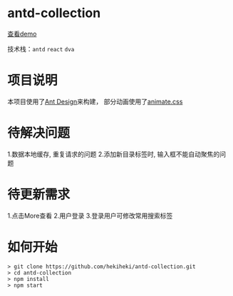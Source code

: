 # antd-collection 

[查看demo](http://www.hekibun.com/collection)

技术栈：`antd` `react` `dva`

# 项目说明

本项目使用了[Ant Design](https://ant.design/index-cn)来构建，
部分动画使用了[animate.css](https://daneden.github.io/animate.css/)

# 待解决问题

1.数据本地缓存, 重复请求的问题
2.添加新目录标签时, 输入框不能自动聚焦的问题

# 待更新需求

1.点击More查看
2.用户登录
3.登录用户可修改常用搜索标签

# 如何开始

	> git clone https://github.com/hekiheki/antd-collection.git  
	> cd antd-collection  
	> npm install  
	> npm start  




